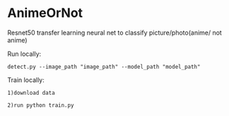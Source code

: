 # AnimeOrNot

Resnet50 transfer learning neural net to classify picture/photo(anime/ not anime)

Run locally:
```
detect.py --image_path "image_path" --model_path "model_path"
```

Train locally:

    1)download data
   

```
2)run python train.py
```
